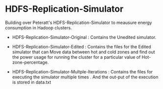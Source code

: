 HDFS-Replication-Simulator
===========================
Building over Peteratt's HDFS-Replication-Simulator to meausure energy consumption in Hadoop clusters.  
  
- HDFS-Replication-Simulator-Original : Contains the Unedited simulator.  
  
- HDFS-Replication-Simulator-Edited   : Contains the files for the Edited simulator that can Move data between hot and cold zones and find out the power usage for running the cluster for a particular value of Hot-zone-percentage.  
  
- HDFS-Replication-Simulator-Multple-Iterations : Contains the files for executing the simulator multiple times . And the out-put of the execution is stored in data.txt  
  


